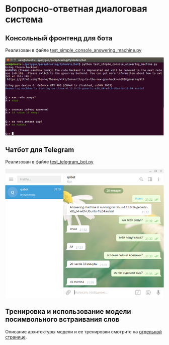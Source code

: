 # Вопросно-ответная диалоговая система

## Консольный фронтенд для бота

Реализован в файле [test_simple_console_answering_machine.py](https://github.com/Koziev/chatbot/blob/master/PyModels/bot/test_simple_console_answering_machine.py)

![Console frontend for chatbot](chatbot-console.PNG)

## Чатбот для Telegram

Реализован в файле [test_telegram_bot.py](https://github.com/Koziev/chatbot/blob/master/PyModels/bot/test_telegram_bot.py)

![Telegram frontend for chatbot](chatbot-telegram.png)


## Тренировка и использование модели посимвольного встраивания слов

Описание архитектуры модели и ее тренировки смотрите на [отдельной странице](./PyModels/trainers/README.wordchar2vector.md).

